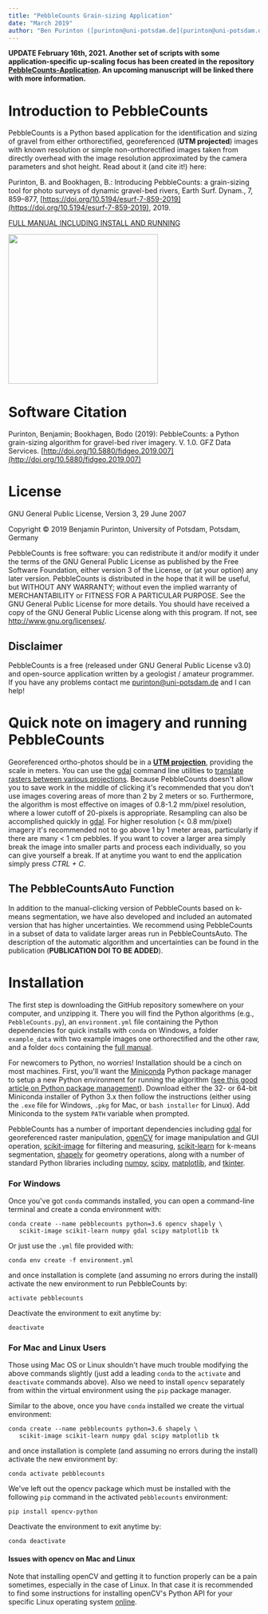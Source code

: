 ```yaml
---
title: "PebbleCounts Grain-sizing Application"
date: "March 2019"
author: "Ben Purinton ([purinton@uni-potsdam.de](purinton@uni-potsdam.de))"
---
```


**UPDATE February 16th, 2021. Another set of scripts with some application-specific up-scaling focus has been created in the repository [PebbleCounts-Application](https://github.com/UP-RS-ESP/PebbleCounts-Application). An upcoming manuscript will be linked there with more information.**

# Introduction to PebbleCounts
PebbleCounts is a Python based application for the identification and sizing of gravel from either orthorectified, georeferenced (**UTM projected**) images with known resolution or simple non-orthorectified images taken from directly overhead with the image resolution approximated by the camera parameters and shot height. Read about it (and cite it!) here:

Purinton, B. and Bookhagen, B.: Introducing PebbleCounts: a grain-sizing tool for photo surveys of dynamic gravel-bed rivers, Earth Surf. Dynam., 7, 859–877, [https://doi.org/10.5194/esurf-7-859-2019](https://doi.org/10.5194/esurf-7-859-2019), 2019.

[FULL MANUAL INCLUDING INSTALL AND RUNNING](docs/PebbleCounts_Manual.pdf)

<img src="docs/figs/logo.png" width="300px" >

# Software Citation
Purinton, Benjamin; Bookhagen, Bodo (2019): PebbleCounts: a Python grain-sizing algorithm for gravel-bed river imagery. V. 1.0. GFZ Data Services. [http://doi.org/10.5880/fidgeo.2019.007](http://doi.org/10.5880/fidgeo.2019.007)

# License
GNU General Public License, Version 3, 29 June 2007

Copyright © 2019 Benjamin Purinton, University of Potsdam, Potsdam, Germany

PebbleCounts is free software: you can redistribute it and/or modify it under the terms of the GNU General Public License as published by the Free Software Foundation, either version 3 of the License, or (at your option) any later version. PebbleCounts is distributed in the hope that it will be useful, but WITHOUT ANY WARRANTY; without even the implied warranty of MERCHANTABILITY or FITNESS FOR A PARTICULAR PURPOSE. See the GNU General Public License for more details. You should have received a copy of the GNU General Public License along with this program. If not, see http://www.gnu.org/licenses/.

## Disclaimer
PebbleCounts is a free (released under GNU General Public License v3.0) and open-source application written by a geologist / amateur programmer. If you have any problems contact me [purinton@uni-potsdam.de](purinton@uni-potsdam.de) and I can help!

# Quick note on imagery and running PebbleCounts
Georeferenced ortho-photos should be in a [**UTM projection**](https://en.wikipedia.org/wiki/Universal_Transverse_Mercator_coordinate_system), providing the scale in meters. You can use the [gdal](https://www.gdal.org/) command line utilities to [translate rasters between various projections](https://www.nceas.ucsb.edu/scicomp/recipes/gdal-reproject). Because PebbleCounts doesn't allow you to save work in the middle of clicking it's recommended that you don't use images covering areas of more than 2 by 2 meters or so. Furthermore, the algorithm is most effective on images of 0.8-1.2 mm/pixel resolution, where a lower cutoff of 20-pixels is appropriate. Resampling can also be accomplished quickly in [gdal](https://www.gdal.org/). For higher resolution (< 0.8 mm/pixel) imagery it's recommended not to go above 1 by 1 meter areas, particularly if there are many < 1 cm pebbles. If you want to cover a larger area simply break the image into smaller parts and process each individually, so you can give yourself a break. If at anytime you want to end the application simply press *CTRL + C*.

## The PebbleCountsAuto Function
In addition to the manual-clicking version of PebbleCounts based on k-means segmentation, we have also developed and included an automated version that has higher uncertainties. We recommend using PebbleCounts in a subset of data to validate larger areas run in PebbleCountsAuto. The description of the automatic algorithm and uncertainties can be found in the publication (**PUBLICATION DOI TO BE ADDED**).

# Installation
The first step is downloading the GitHub repository somewhere on your computer, and unzipping it. There you will find the Python algorithms (e.g., `PebbleCounts.py`), an `environment.yml` file containing the Python dependencies for quick installs with `conda` on Windows, a folder `example_data` with two example images one orthorectified and the other raw, and a folder `docs` containing the [full manual](docs/PebbleCounts_Manual.pdf).

For newcomers to Python, no worries! Installation should be a cinch on most machines. First, you'll want the [Miniconda](https://conda.io/miniconda.html) Python package manager to setup a new Python environment for running the algorithm ([see this good article on Python package management](https://medium.freecodecamp.org/why-you-need-python-environments-and-how-to-manage-them-with-conda-85f155f4353c)). Download either the 32- or 64-bit Miniconda installer of Python 3.x then follow the instructions (either using the `.exe` file for Windows, `.pkg` for Mac, or `bash installer` for Linux). Add Miniconda to the system `PATH` variable when prompted.

PebbleCounts has a number of important dependencies including [gdal](https://www.gdal.org/) for georeferenced raster manipulation, [openCV](https://opencv.org/) for image manipulation and GUI operation, [scikit-image](https://scikit-image.org/) for filtering and measuring, [scikit-learn](https://scikit-learn.org/stable/) for k-means segmentation, [shapely](https://shapely.readthedocs.io/en/latest/) for geometry operations, along with a number of standard Python libraries including [numpy](http://www.numpy.org/), [scipy](https://www.scipy.org/), [matplotlib](https://matplotlib.org/), and [tkinter](https://wiki.python.org/moin/TkInter).

### For Windows
Once you've got `conda` commands installed, you can open a command-line terminal and create a conda environment with:
```
conda create --name pebblecounts python=3.6 opencv shapely \
   scikit-image scikit-learn numpy gdal scipy matplotlib tk
```
Or just use the `.yml` file provided with:
```
conda env create -f environment.yml
```
and once installation is complete (and assuming no errors during the install) activate the new environment to run PebbleCounts by:
```
activate pebblecounts
```
Deactivate the environment to exit anytime by:
```
deactivate
```

### For Mac and Linux Users
Those using Mac OS or Linux shouldn't have much trouble modifying the above commands slightly (just add a leading `conda` to the `activate` and `deactivate` commands above). Also we need to install `opencv` separately from within the virtual environment using the `pip` package manager.

Similar to the above, once you have `conda` installed we create the virtual environment:
```
conda create --name pebblecounts python=3.6 shapely \
   scikit-image scikit-learn numpy gdal scipy matplotlib tk
```
and once installation is complete (and assuming no errors during the install) activate the new environment by:
```
conda activate pebblecounts
```
We've left out the opencv package which must be installed with the following `pip` command in the activated `pebblecounts` environment:
```
pip install opencv-python
```
Deactivate the environment to exit anytime by:
```
conda deactivate
```

#### Issues with opencv on Mac and Linux
Note that installing openCV and getting it to function properly can be a pain sometimes, especially in the case of Linux. In that case it is recommended to find some instructions for installing openCV's Python API for your specific Linux operating system [online](https://www.pyimagesearch.com/2018/05/28/ubuntu-18-04-how-to-install-opencv/).
